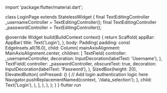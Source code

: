 import 'package:flutter/material.dart';

class LoginPage extends StatelessWidget {
  final TextEditingController _usernameController = TextEditingController();
  final TextEditingController _passwordController = TextEditingController();

  @override
  Widget build(BuildContext context) {
    return Scaffold(
      appBar: AppBar(
        title: Text('Login'),
      ),
      body: Padding(
        padding: const EdgeInsets.all(16.0),
        child: Column(
          mainAxisAlignment: MainAxisAlignment.center,
          children: <Widget>[
            TextField(
              controller: _usernameController,
              decoration: InputDecoration(labelText: 'Username'),
            ),
            TextField(
              controller: _passwordController,
              obscureText: true,
              decoration: InputDecoration(labelText: 'Password'),
            ),
            SizedBox(height: 20),
            ElevatedButton(
              onPressed: () {
                // Add login authentication logic here
                Navigator.pushReplacementNamed(context, '/data_selection');
              },
              child: Text('Login'),
            ),
          ],
        ),
      ),
    );
  }
}
flutter run
